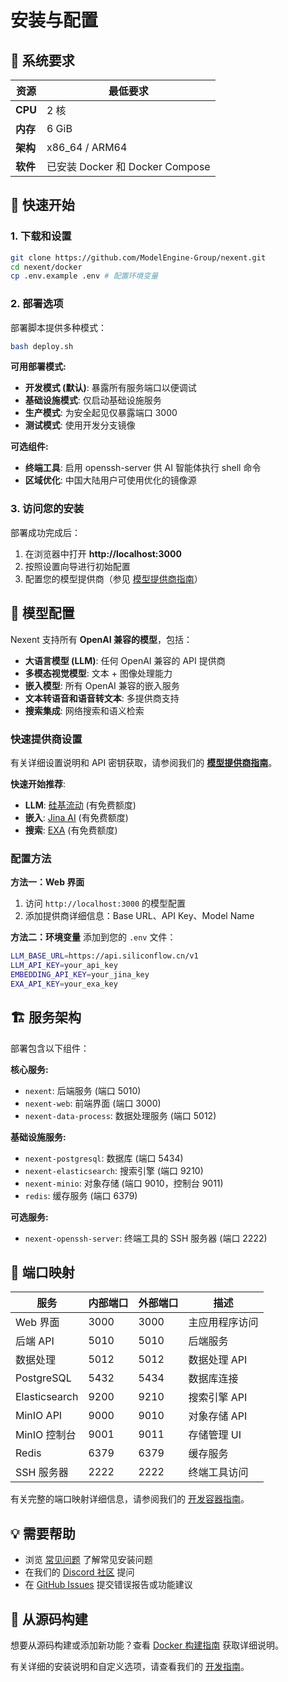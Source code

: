 # 安装与配置

## 🎯 系统要求

| 资源 | 最低要求 |
|----------|---------|
| **CPU**  | 2 核 |
| **内存**  | 6 GiB   |
| **架构** | x86_64 / ARM64 |
| **软件** | 已安装 Docker 和 Docker Compose |

## 🚀 快速开始

### 1. 下载和设置

```bash
git clone https://github.com/ModelEngine-Group/nexent.git
cd nexent/docker
cp .env.example .env # 配置环境变量
```

### 2. 部署选项

部署脚本提供多种模式：

```bash
bash deploy.sh
```

**可用部署模式:**
- **开发模式 (默认)**: 暴露所有服务端口以便调试
- **基础设施模式**: 仅启动基础设施服务
- **生产模式**: 为安全起见仅暴露端口 3000
- **测试模式**: 使用开发分支镜像

**可选组件:**
- **终端工具**: 启用 openssh-server 供 AI 智能体执行 shell 命令
- **区域优化**: 中国大陆用户可使用优化的镜像源

### 3. 访问您的安装

部署成功完成后：
1. 在浏览器中打开 **http://localhost:3000**
2. 按照设置向导进行初始配置
3. 配置您的模型提供商（参见 [模型提供商指南](./model-providers)）

## 🤖 模型配置

Nexent 支持所有 **OpenAI 兼容的模型**，包括：
- **大语言模型 (LLM)**: 任何 OpenAI 兼容的 API 提供商
- **多模态视觉模型**: 文本 + 图像处理能力
- **嵌入模型**: 所有 OpenAI 兼容的嵌入服务
- **文本转语音和语音转文本**: 多提供商支持
- **搜索集成**: 网络搜索和语义检索

### 快速提供商设置

有关详细设置说明和 API 密钥获取，请参阅我们的 **[模型提供商指南](./model-providers)**。

**快速开始推荐**:
- **LLM**: [硅基流动](https://siliconflow.cn/) (有免费额度)
- **嵌入**: [Jina AI](https://jina.ai/) (有免费额度)
- **搜索**: [EXA](https://exa.ai/) (有免费额度)

### 配置方法

**方法一：Web 界面**
1. 访问 `http://localhost:3000` 的模型配置
2. 添加提供商详细信息：Base URL、API Key、Model Name

**方法二：环境变量**
添加到您的 `.env` 文件：
```bash
LLM_BASE_URL=https://api.siliconflow.cn/v1
LLM_API_KEY=your_api_key
EMBEDDING_API_KEY=your_jina_key
EXA_API_KEY=your_exa_key
```

## 🏗️ 服务架构

部署包含以下组件：

**核心服务:**
- `nexent`: 后端服务 (端口 5010)
- `nexent-web`: 前端界面 (端口 3000)
- `nexent-data-process`: 数据处理服务 (端口 5012)

**基础设施服务:**
- `nexent-postgresql`: 数据库 (端口 5434)
- `nexent-elasticsearch`: 搜索引擎 (端口 9210)
- `nexent-minio`: 对象存储 (端口 9010，控制台 9011)
- `redis`: 缓存服务 (端口 6379)

**可选服务:**
- `nexent-openssh-server`: 终端工具的 SSH 服务器 (端口 2222)

## 🔌 端口映射

| 服务 | 内部端口 | 外部端口 | 描述 |
|---------|---------------|---------------|-------------|
| Web 界面 | 3000 | 3000 | 主应用程序访问 |
| 后端 API | 5010 | 5010 | 后端服务 |
| 数据处理 | 5012 | 5012 | 数据处理 API |
| PostgreSQL | 5432 | 5434 | 数据库连接 |
| Elasticsearch | 9200 | 9210 | 搜索引擎 API |
| MinIO API | 9000 | 9010 | 对象存储 API |
| MinIO 控制台 | 9001 | 9011 | 存储管理 UI |
| Redis | 6379 | 6379 | 缓存服务 |
| SSH 服务器 | 2222 | 2222 | 终端工具访问 |

有关完整的端口映射详细信息，请参阅我们的 [开发容器指南](../deployment/devcontainer.md#port-mapping)。

## 💡 需要帮助

- 浏览 [常见问题](../faq) 了解常见安装问题
- 在我们的 [Discord 社区](https://discord.gg/tb5H3S3wyv) 提问
- 在 [GitHub Issues](https://github.com/ModelEngine-Group/nexent/issues) 提交错误报告或功能建议

## 🔧 从源码构建

想要从源码构建或添加新功能？查看 [Docker 构建指南](../deployment/docker-build) 获取详细说明。

有关详细的安装说明和自定义选项，请查看我们的 [开发指南](./development-guide)。